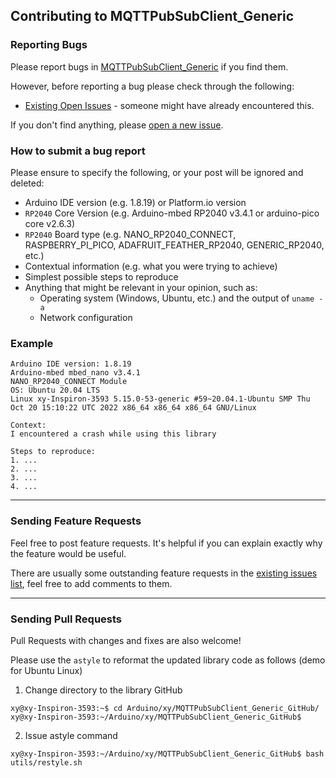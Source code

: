 ## Contributing to MQTTPubSubClient_Generic

### Reporting Bugs

Please report bugs in [MQTTPubSubClient_Generic](https://github.com/khoih-prog/MQTTPubSubClient_Generic/issues/new) if you find them.

However, before reporting a bug please check through the following:

* [Existing Open Issues](https://github.com/khoih-prog/MQTTPubSubClient_Generic/issues) - someone might have already encountered this.

If you don't find anything, please [open a new issue](https://github.com/khoih-prog/MQTTPubSubClient_Generic/issues/new).

### How to submit a bug report

Please ensure to specify the following, or your post will be ignored and deleted:

* Arduino IDE version (e.g. 1.8.19) or Platform.io version
* `RP2040` Core Version (e.g. Arduino-mbed RP2040 v3.4.1 or arduino-pico core v2.6.3)
* `RP2040` Board type (e.g. NANO_RP2040_CONNECT, RASPBERRY_PI_PICO, ADAFRUIT_FEATHER_RP2040, GENERIC_RP2040, etc.)
* Contextual information (e.g. what you were trying to achieve)
* Simplest possible steps to reproduce
* Anything that might be relevant in your opinion, such as:
  * Operating system (Windows, Ubuntu, etc.) and the output of `uname -a`
  * Network configuration


### Example

```
Arduino IDE version: 1.8.19
Arduino-mbed mbed_nano v3.4.1
NANO_RP2040_CONNECT Module
OS: Ubuntu 20.04 LTS
Linux xy-Inspiron-3593 5.15.0-53-generic #59~20.04.1-Ubuntu SMP Thu Oct 20 15:10:22 UTC 2022 x86_64 x86_64 x86_64 GNU/Linux

Context:
I encountered a crash while using this library

Steps to reproduce:
1. ...
2. ...
3. ...
4. ...
```

---

### Sending Feature Requests

Feel free to post feature requests. It's helpful if you can explain exactly why the feature would be useful.

There are usually some outstanding feature requests in the [existing issues list](https://github.com/khoih-prog/MQTTPubSubClient_Generic/issues?q=is%3Aopen+is%3Aissue+label%3Aenhancement), feel free to add comments to them.

---

### Sending Pull Requests

Pull Requests with changes and fixes are also welcome!

Please use the `astyle` to reformat the updated library code as follows (demo for Ubuntu Linux)

1. Change directory to the library GitHub

```
xy@xy-Inspiron-3593:~$ cd Arduino/xy/MQTTPubSubClient_Generic_GitHub/
xy@xy-Inspiron-3593:~/Arduino/xy/MQTTPubSubClient_Generic_GitHub$
```

2. Issue astyle command

```
xy@xy-Inspiron-3593:~/Arduino/xy/MQTTPubSubClient_Generic_GitHub$ bash utils/restyle.sh
```



